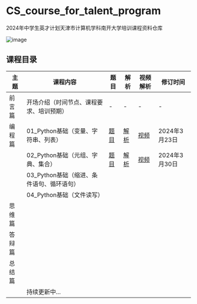 # CS_course_for_talent_program
2024年中学生英才计划天津市计算机学科南开大学培训课程资料仓库

![image](https://github.com/JunyaoHu/CS_course_for_talent_program/assets/67564714/8e468f45-c7de-4d5e-beb4-99fe385379f1)

## 课程目录

| 主题   | 课程内容                                 | 题目                                                         | 解析                                                         | 视频解析   | 修订时间      |
| ------ | ---------------------------------------- | ------------------------------------------------------------ | ------------------------------------------------------------ | ---------- | ------------- |
| 前言篇 | 开场介绍（时间节点、课程要求、培训预期） | -                                                            | -                                                            | -          | -             |
| 编程篇 | 01_Python基础（变量、字符串、列表）     | [题目](./01_题目/01_Python基础（变量、字符串、列表）.ipynb) | [解析](./02_解析/01_Python基础（变量、字符串、列表）.ipynb) | [视频](https://www.bilibili.com/video/BV1Ax4y1S7KT) | 2024年3月23日 |
|        | 02_Python基础（元组、字典、集合）       | [题目](./01_题目/02_Python基础（元组、字典、集合）.ipynb)   | [解析](./02_解析/02_Python基础（元组、字典、集合）.ipynb)   | [视频](https://www.bilibili.com/video/BV1gm411C79y) | 2024年3月30日 |
|        | 03_Python基础（缩进、条件语句、循环语句）          |                                                              |                                                              |            |               |
|        | 04_Python基础（文件读写）                |                                                              |                                                              |            |               |
| 思维篇 |                                          |                                                              |                                                              |            |               |
| 答辩篇 |                                          |                                                              |                                                              |            |               |
| 总结篇 |                                          |                                                              |                                                              |            |               |
|        | 持续更新中...                            |                                                              |                                                              |            |               |



